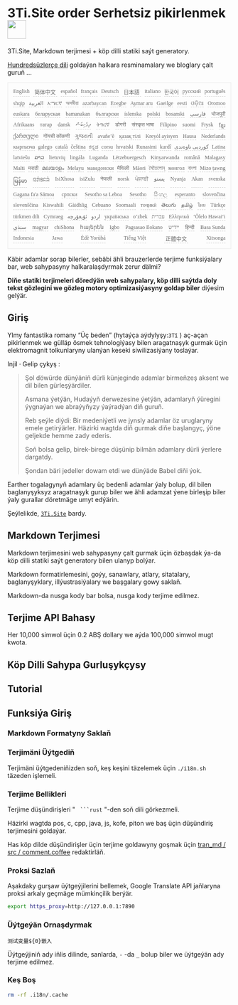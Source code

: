 <h1 style="justify-content:space-between">3Ti.Site order Serhetsiz pikirlenmek <img src="//i-01.eu.org/3Ti/logo.svg" style="user-select:none;margin-top:-1px;width:42px"></h1>

3Ti.Site, Markdown terjimesi + köp dilli statiki saýt generatory.

[Hundredsüzlerçe dili](https://github.com/i18n-site/node/blob/main/lang/src/index.js) goldaýan halkara resminamalary we bloglary çalt guruň ...

<pre class="langli" style="display:flex;flex-wrap:wrap;background:transparent;border:1px solid #eee;font-size:12px;box-shadow:0 0 3px inset #eee;padding:12px 5px 4px 12px;justify-content:space-between;"><style>pre.langli i{font-weight:300;font-family:s;margin-right:7px;margin-bottom:8px;font-style:normal;color:#666;border-bottom:1px dashed #ccc;}</style><i>English</i><i> 简体中文 </i><i>español</i><i>français</i><i>Deutsch</i><i> 日本語 </i><i>italiano</i><i>한국어</i><i>русский</i><i>português</i><i>shqip</i><i>‫العربية‬</i><i>አማርኛ</i><i>অসমীয়া</i><i>azərbaycan</i><i>Eʋegbe</i><i>Aymar aru</i><i>Gaeilge</i><i>eesti</i><i>ଓଡ଼ିଆ</i><i>Oromoo</i><i>euskara</i><i>беларуская</i><i>bamanakan</i><i>български</i><i>íslenska</i><i>polski</i><i>bosanski</i><i>‫فارسی‬</i><i>भोजपुरी</i><i>Afrikaans</i><i>татар</i><i>dansk</i><i>‫ދިވެހިބަސް‬</i><i>ትግርኛ</i><i>डोगरी</i><i>संस्कृत भाषा</i><i>Filipino</i><i>suomi</i><i>Frysk</i><i>ខ្មែរ</i><i>ქართული</i><i>गोंयची कोंकणी</i><i>ગુજરાતી</i><i>avañe’ẽ</i><i>қазақ тілі</i><i>Kreyòl ayisyen</i><i>Hausa</i><i>Nederlands</i><i>кыргызча</i><i>galego</i><i>català</i><i>čeština</i><i>ಕನ್ನಡ</i><i>corsu</i><i>hrvatski</i><i>Runasimi</i><i>kurdî</i><i>‫کوردیی ناوەندی‬</i><i>Latina</i><i>latviešu</i><i>ລາວ</i><i>lietuvių</i><i>lingála</i><i>Luganda</i><i>Lëtzebuergesch</i><i>Kinyarwanda</i><i>română</i><i>Malagasy</i><i>Malti</i><i>मराठी</i><i>മലയാളം</i><i>Melayu</i><i>македонски</i><i>मैथिली</i><i>Māori</i><i>মৈতৈলোন্</i><i>монгол</i><i>বাংলা</i><i>Mizo ṭawng</i><i>မြန်မာ</i><i>𞄀𞄄𞄰𞄩𞄍𞄜𞄰</i><i>IsiXhosa</i><i>isiZulu</i><i>नेपाली</i><i>norsk</i><i>ਪੰਜਾਬੀ</i><i>‫پښتو‬</i><i>Nyanja</i><i>Akan</i><i>svenska</i><i>Gagana fa'a Sāmoa</i><i>српски</i><i>Sesotho sa Leboa</i><i>Sesotho</i><i>සිංහල</i><i>esperanto</i><i>slovenčina</i><i>slovenščina</i><i>Kiswahili</i><i>Gàidhlig</i><i>Cebuano</i><i>Soomaali</i><i>тоҷикӣ</i><i>తెలుగు</i><i>தமிழ்</i><i>ไทย</i><i>Türkçe</i><i>türkmen dili</i><i>Cymraeg</i><i>‫ئۇيغۇرچە‬</i><i>‫اردو‬</i><i>українська</i><i>o‘zbek</i><i>‫עברית‬</i><i>Ελληνικά</i><i>ʻŌlelo Hawaiʻi</i><i>‫سنڌي‬</i><i>magyar</i><i>chiShona</i><i>հայերեն</i><i>Igbo</i><i>Pagsasao Ilokano</i><i>‫ייִדיש‬</i><i>हिन्दी</i><i>Basa Sunda</i><i>Indonesia</i><i>Jawa</i><i>Èdè Yorùbá</i><i>Tiếng Việt</i><i> 正體中文 </i><i>Xitsonga</i></pre>

Käbir adamlar sorap bilerler, sebäbi ähli brauzerlerde terjime funksiýalary bar, web sahypasyny halkaralaşdyrmak zerur dälmi?

**Diňe statiki terjimeleri döredýän web sahypalary, köp dilli saýtda doly tekst gözlegini we gözleg motory optimizasiýasyny goldap biler** diýesim gelýär.

## Giriş

Ylmy fantastika romany “Üç beden” (hytaýça aýdylyşy:`3Tǐ` ) aç-açan pikirlenmek we gülläp ösmek tehnologiýasy bilen aragatnaşyk gurmak üçin elektromagnit tolkunlaryny ulanýan keseki siwilizasiýany toslaýar.

Injil · Gelip çykyş :

> Şol döwürde dünýäniň dürli künjeginde adamlar birmeňzeş aksent we dil bilen gürleşýärdiler.
>
> Asmana ýetýän, Hudaýyň derwezesine ýetýän, adamlaryň ýüregini ýygnaýan we abraýyňyzy ýaýradýan diň guruň.
>
> Reb şeýle diýdi: Bir medeniýetli we jynsly adamlar öz uruglaryny emele getirýärler. Häzirki wagtda diň gurmak diňe başlangyç, ýöne geljekde hemme zady ederis.
>
> Soň bolsa gelip, birek-birege düşünip bilmän adamlary dürli ýerlere dargatdy.
>
> Şondan bäri jedeller dowam etdi we dünýäde Babel diňi ýok.

Earther togalagynyň adamlary üç bedenli adamlar ýaly bolup, dil bilen baglanyşyksyz aragatnaşyk gurup biler we ähli adamzat ýene birleşip biler ýaly gurallar döretmäge umyt edýärin.

Şeýlelikde, [`3Ti.Site`](//3Ti.Site) bardy.

## Markdown Terjimesi

Markdown terjimesini web sahypasyny çalt gurmak üçin özbaşdak ýa-da köp dilli statiki saýt generatory bilen ulanyp bolýar.

Markdown formatirlemesini, goýy, sanawlary, atlary, sitatalary, baglanyşyklary, illýustrasiýalary we başgalary gowy saklaň.

Markdown-da nusga kody bar bolsa, nusga kody terjime edilmez.

## Terjime API Bahasy

Her 10,000 simwol üçin 0.2 ABŞ dollary we aýda 100,000 simwol mugt kwota.

## Köp Dilli Sahypa Gurluşykçysy

## Tutorial

## Funksiýa Giriş

### Markdown Formatyny Saklaň

### Terjimäni Üýtgediň

Terjimäni üýtgedeniňizden soň, keş keşini täzelemek üçin `./i18n.sh` täzeden işlemeli.

### Terjime Bellikleri

Terjime düşündirişleri &quot; ` ```rust` &quot;-den soň dili görkezmeli.

Häzirki wagtda pos, c, cpp, java, js, kofe, piton we baş üçin düşündiriş terjimesini goldaýar.

Has köp dilde düşündirişler üçin terjime goldawyny goşmak üçin [tran_md / src / comment.coffee](https://github.com/i18n-site/node/blob/main/tran_md/src/comment.coffee) redaktirläň.

### Proksi Sazlaň

Aşakdaky gurşaw üýtgeýjilerini bellemek, Google Translate API jaňlaryna proksi arkaly geçmäge mümkinçilik berýär.

```bash
export https_proxy=http://127.0.0.1:7890
```

### Üýtgeýän Ornaşdyrmak

```
测试变量${0}嵌入
```

Üýtgeýjiniň ady iňlis dilinde, sanlarda, `-` -da `_` bolup biler we üýtgeýän ady terjime edilmez.

### Keş Boş

```bash
rm -rf .i18n/.cache
```
